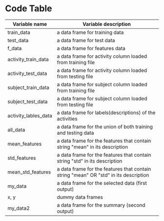 # Code Table
Variable name| Variable description
------------ | -------------
train_data                |  a data frame for training data
test_data                 |  a data frame for test data
f_data                    |  a data frame for features data
activity_train_data       |  a data frame for activity column loaded from training file
activity_test_data        |  a data frame for activity column loaded from testing file
subject_train_data        |  a data frame for subject column loaded from training file
subject_test_data         |  a data frame for subject column loaded from testing file
activity_lables_data      |  a data frame for labels(descriptions) of the activities
all_data                  |  a data frame for the union of both training and testing data
mean_features             |  a data frame for the features that contain string "mean" in its description
std_features              |  a data frame for the features that contain string "std" in its description
mean_std_features         |  a data frame for the features that contain string "mean" OR "std" in its description
my_data                   |  a data frame for the selected data (first output)
x, y                      |  dummy data frames 
my_data2                  |  a data frame for the summary (second output)
